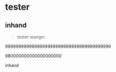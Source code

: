 # tester

## inhand

> tester wangrc


9999999999999999999999999999999999999999


980000000000000000000

inhand
